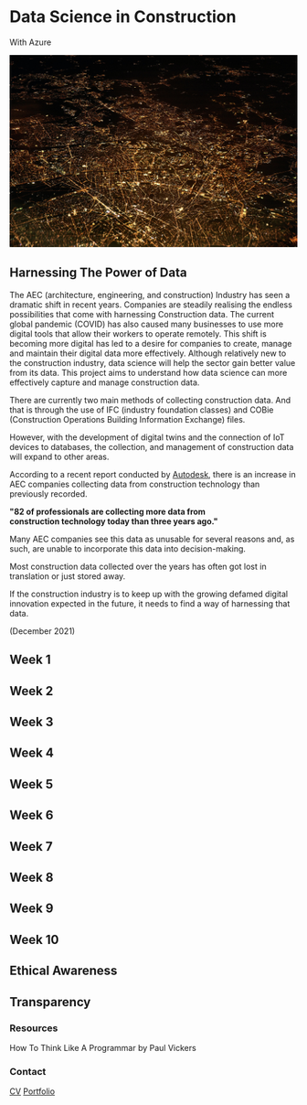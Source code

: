 # Data Science in Construction
With Azure

![](https://github.com/natnew/Data-Science-in-Construction/blob/main/dennis-kummer-52gEprMkp7M-unsplash.jpg)

## Harnessing The Power of Data
The AEC (architecture, engineering, and construction) Industry has seen a dramatic shift in recent years. Companies are steadily realising the endless possibilities that come with harnessing Construction data. The current global pandemic (COVID) has also caused many businesses to use more digital tools that allow their workers to operate remotely. This shift is becoming more digital has led to a desire for companies to create, manage and maintain their digital data more effectively. Although relatively new to the construction industry, data science will help the sector gain better value from its data. This project aims to understand how data science can more effectively capture and manage construction data.

There are currently two main methods of collecting construction data. And that is through the use of IFC (industry foundation classes) and COBie (Construction Operations Building Information Exchange) files.

However, with the development of digital twins and the connection of IoT devices to databases, the collection, and management of construction data will expand to other areas.


According to a recent report conducted by [Autodesk](https://a.storyblok.com/f/64835/x/137c281eda/harnessing_the_data_advantage_in_construction.pdf), there is an increase in AEC companies collecting data from construction technology than previously recorded.

**"82 of professionals are collecting more data from <br>construction technology today than three years ago."**

Many AEC companies see this data as unusable for several reasons and, as such, are unable to incorporate this data into decision-making.

Most construction data collected over the years has often got lost in translation or just stored away.

If the construction industry is to keep up with the growing defamed digital innovation expected in the future, it needs to find a way of harnessing that data.

(December 2021)

## Week 1

## Week 2

## Week 3

## Week 4

## Week 5

## Week 6

## Week 7

## Week 8

## Week 9

## Week 10

## Ethical Awareness

## Transparency


### Resources 
How To Think Like A Programmar by Paul Vickers

### Contact
[CV]()
[Portfolio]()
